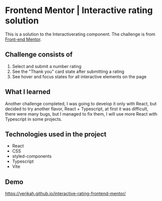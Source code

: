 # Frontend Mentor | Interactive rating solution

This is a solution to the  Interactiverating component. The challenge is from [Front-end Mentor](https://www.frontendmentor.io/challenges/interactive-rating-component-koxpeBUmI/hub/interactive-rating-component-zihZ3c_mwQ).


## Challenge consists of


1. Select and submit a number rating
1. See the "Thank you" card state after submitting a rating
1. See hover and focus states for all interactive elements on the page


## What I learned

Another challenge completed, I was going to develop it only with React, but decided to try another flavor, React + Typescript, at first it was difficult, there were many bugs, but I managed to fix them, I will use more React with Typescript in some projects.

## Technologies used in the project
- React
- CSS
- styled-components
- Typescript
- Vite

## Demo
https://yerikah.github.io/interactive-rating-frontend-mentor/
